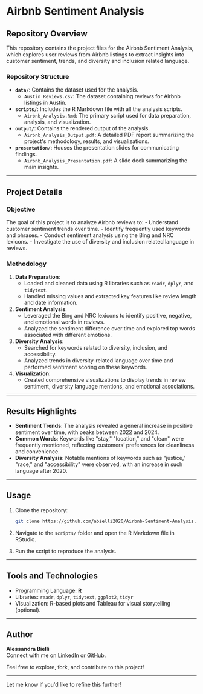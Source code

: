 # Airbnb Sentiment Analysis

## Repository Overview

This repository contains the project files for the Airbnb Sentiment Analysis, which explores user reviews from Airbnb listings to extract insights into customer sentiment, trends, and diversity and inclusion related language.

### Repository Structure

-   **`data/`**: Contains the dataset used for the analysis.
    -   `Austin_Reviews.csv`: The dataset containing reviews for Airbnb listings in Austin.
-   **`scripts/`**: Includes the R Markdown file with all the analysis scripts.
    -   `Airbnb_Analysis.Rmd`: The primary script used for data preparation, analysis, and visualization.
-   **`output/`**: Contains the rendered output of the analysis.
    -   `Airbnb_Analysis_Output.pdf`: A detailed PDF report summarizing the project's methodology, results, and visualizations.
-   **`presentation/`**: Houses the presentation slides for communicating findings.
    -   `Airbnb_Analysis_Presentation.pdf`: A slide deck summarizing the main insights.

------------------------------------------------------------------------

## Project Details

### Objective

The goal of this project is to analyze Airbnb reviews to: - Understand customer sentiment trends over time. - Identify frequently used keywords and phrases. - Conduct sentiment analysis using the Bing and NRC lexicons. - Investigate the use of diversity and inclusion related language in reviews.

### Methodology

1.  **Data Preparation**:
    -   Loaded and cleaned data using R libraries such as `readr`, `dplyr`, and `tidytext`.
    -   Handled missing values and extracted key features like review length and date information.
2.  **Sentiment Analysis**:
    -   Leveraged the Bing and NRC lexicons to identify positive, negative, and emotional words in reviews.
    -   Analyzed the sentiment difference over time and explored top words associated with different emotions.
3.  **Diversity Analysis**:
    -   Searched for keywords related to diversity, inclusion, and accessibility.
    -   Analyzed trends in diversity-related language over time and performed sentiment scoring on these keywords.
4.  **Visualization**:
    -   Created comprehensive visualizations to display trends in review sentiment, diversity language mentions, and emotional associations.

------------------------------------------------------------------------

## Results Highlights

-   **Sentiment Trends**: The analysis revealed a general increase in positive sentiment over time, with peaks between 2022 and 2024.
-   **Common Words**: Keywords like "stay," "location," and "clean" were frequently mentioned, reflecting customers’ preferences for cleanliness and convenience.
-   **Diversity Analysis**: Notable mentions of keywords such as "justice," "race," and "accessibility" were observed, with an increase in such language after 2020.

------------------------------------------------------------------------

## Usage

1.  Clone the repository:

    ``` bash
    git clone https://github.com/abielli2020/Airbnb-Sentiment-Analysis.git
    ```

2.  Navigate to the `scripts/` folder and open the R Markdown file in RStudio.

3.  Run the script to reproduce the analysis.

------------------------------------------------------------------------

## Tools and Technologies

-   Programming Language: **R**
-   Libraries: `readr`, `dplyr`, `tidytext`, `ggplot2`, `tidyr`
-   Visualization: R-based plots and Tableau for visual storytelling (optional).

------------------------------------------------------------------------

## Author

**Alessandra Bielli**\
Connect with me on [LinkedIn](https://www.linkedin.com/in/alessandrabielli) or [GitHub](https://github.com/abielli2020).

Feel free to explore, fork, and contribute to this project!

------------------------------------------------------------------------

Let me know if you'd like to refine this further!
